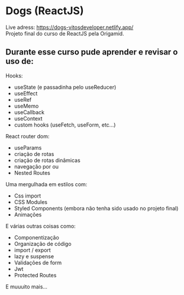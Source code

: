 # Dogs (ReactJS)
Live adress: https://dogs-vitosdeveloper.netlify.app/ \
Projeto final do curso de ReactJS pela Origamid. 

## Durante esse curso pude aprender e revisar o uso de: 

Hooks: 
- useState (e passadinha pelo useReducer)
- useEffect 
- useRef 
- useMemo 
- useCallback 
- useContext 
- custom hooks (useFetch, useForm, etc...) 

React router dom:
- useParams
- criação de rotas
- criação de rotas dinâmicas
- navegação por <Link> ou <NavLink>
- Nested Routes

Uma mergulhada em estilos com:
- Css import
- CSS Modules
- Styled Components (embora não tenha sido usado no projeto final)
- Animações

E várias outras coisas como:
- Componentização
- Organização de código
- import / export
- lazy e suspense
- Validações de form
- Jwt
- Protected Routes

E muuuito mais...
